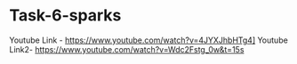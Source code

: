 # Task-6-sparks

Youtube Link - https://www.youtube.com/watch?v=4JYXJhbHTg4]
Youtube Link2- https://www.youtube.com/watch?v=Wdc2Fstg_0w&t=15s

